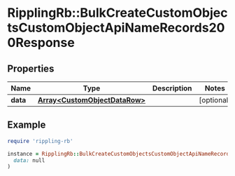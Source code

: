 # RipplingRb::BulkCreateCustomObjectsCustomObjectApiNameRecords200Response

## Properties

| Name | Type | Description | Notes |
| ---- | ---- | ----------- | ----- |
| **data** | [**Array&lt;CustomObjectDataRow&gt;**](CustomObjectDataRow.md) |  | [optional] |

## Example

```ruby
require 'rippling-rb'

instance = RipplingRb::BulkCreateCustomObjectsCustomObjectApiNameRecords200Response.new(
  data: null
)
```

